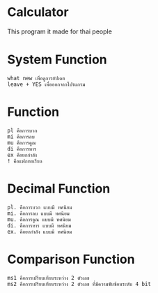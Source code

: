 # Calculator
  This program it made for thai people

  # System Function
    what new เพื่อดูการอัปเดต
    leave + YES เพื่อออกจากโปรแกรม

  # Function
    pl คือการบวก
    mi คือการลบ
    mu คือการคูณ
    di คือการหาร
    ex คือยกกำลัง
    ! คือแฟกทอเรียล

  # Decimal Function
    pl. คือการบวก แบบมี ทศนิยม
    mi. คือการลบ แบบมี ทศนิยม
    mu. คือการคูณ แบบมี ทศนิยม
    di. คือการหาร แบบมี ทศนิยม
    ex. คือยกกำลัง แบบมี ทศนิยม

  # Comparison Function
    ms1 คือการเปรียบเทียบระหว่าง 2 ตัวเลข
    ms2 คือการเปรียบเทียบระหว่าง 2 ตัวเลข ที่มีความซับซ้อนระดับ 4 bit
